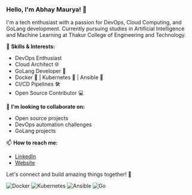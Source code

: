 ### Hello, I'm Abhay Maurya! 👋

I'm a tech enthusiast with a passion for DevOps, Cloud Computing, and GoLang development. Currently pursuing studies in Artificial Intelligence and Machine Learning at Thakur College of Engineering and Technology.

🚀 **Skills & Interests:**
- DevOps Enthusiast
- Cloud Architect 🌐
- GoLang Developer 🐹
- Docker 🐳 | Kubernetes 🚢 | Ansible 🤖
- CI/CD Pipelines 🛠️
- Open Source Contributor 💻

🌟 **I'm looking to collaborate on:**
- Open source projects
- DevOps automation challenges
- GoLang projects

📫 **How to reach me:**
- [LinkedIn](https://www.linkedin.com/in/yourprofile)
- [Website](http://denissivy.s3-website.ap-south-1.amazonaws.com/)

Let's connect and build amazing things together! 🤝

![Docker](https://img.shields.io/badge/Docker-2496ED?style=for-the-badge&logo=docker&logoColor=white)
![Kubernetes](https://img.shields.io/badge/Kubernetes-326CE5?style=for-the-badge&logo=kubernetes&logoColor=white)
![Ansible](https://img.shields.io/badge/Ansible-EE0000?style=for-the-badge&logo=ansible&logoColor=white)
![Go](https://img.shields.io/badge/Go-00ADD8?style=for-the-badge&logo=go&logoColor=white)
